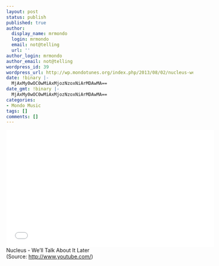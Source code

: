 ```yaml
---
layout: post
status: publish
published: true
author:
  display_name: mrmondo
  login: mrmondo
  email: not@telling
  url: ''
author_login: mrmondo
author_email: not@telling
wordpress_id: 39
wordpress_url: http://wp.mondotunes.org/index.php/2013/08/02/nucleus-well-talk-about-it-later/
date: !binary |-
  MjAxMy0wOC0wMiAxMjozNzoxNiArMDAwMA==
date_gmt: !binary |-
  MjAxMy0wOC0wMiAxMjozNzoxNiArMDAwMA==
categories:
- Mondo Music
tags: []
comments: []
---
```

<iframe width="560" height="315" src="//www.youtube.com/embed/IpGysINigGQ" frameborder="0"> </iframe>
Nucleus - We&#8217;ll Talk About It Later
<div class="attribution">(<span>Source:</span> <a href="http://www.youtube.com/">http://www.youtube.com/</a>)</div>
